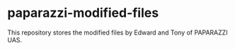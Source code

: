 paparazzi-modified-files
========================

This repository stores the modified files by Edward and Tony of PAPARAZZI UAS.
